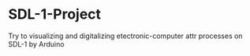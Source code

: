 # SDL-1-Project
Try to visualizing and digitalizing etectronic-computer attr processes on SDL-1 by Arduino 
